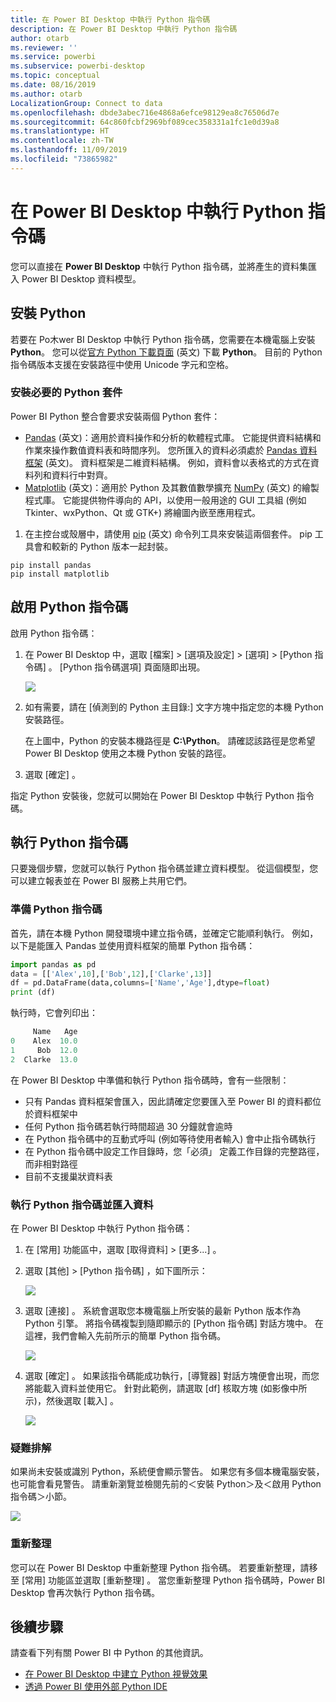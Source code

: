 ```yaml
---
title: 在 Power BI Desktop 中執行 Python 指令碼
description: 在 Power BI Desktop 中執行 Python 指令碼
author: otarb
ms.reviewer: ''
ms.service: powerbi
ms.subservice: powerbi-desktop
ms.topic: conceptual
ms.date: 08/16/2019
ms.author: otarb
LocalizationGroup: Connect to data
ms.openlocfilehash: dbde3abec716e4868a6efce98129ea8c76506d7e
ms.sourcegitcommit: 64c860fcbf2969bf089cec358331a1fc1e0d39a8
ms.translationtype: HT
ms.contentlocale: zh-TW
ms.lasthandoff: 11/09/2019
ms.locfileid: "73865982"
---
```

# <a name="run-python-scripts-in-power-bi-desktop"></a>在 Power BI Desktop 中執行 Python 指令碼

您可以直接在 **Power BI Desktop** 中執行 Python 指令碼，並將產生的資料集匯入 Power BI Desktop 資料模型。

## <a name="install-python"></a>安裝 Python

若要在 Po木wer BI Desktop 中執行 Python 指令碼，您需要在本機電腦上安裝 **Python**。 您可以從[官方 Python 下載頁面](https://www.python.org/) \(英文\) 下載 **Python**。 目前的 Python 指令碼版本支援在安裝路徑中使用 Unicode 字元和空格。

### <a name="install-required-python-packages"></a>安裝必要的 Python 套件

Power BI Python 整合會要求安裝兩個 Python 套件：

- [Pandas](https://pandas.pydata.org/) \(英文\)：適用於資料操作和分析的軟體程式庫。 它能提供資料結構和作業來操作數值資料表和時間序列。 您所匯入的資料必須處於 [Pandas 資料框架](https://www.tutorialspoint.com/python_pandas/python_pandas_dataframe.htm) \(英文\)。 資料框架是二維資料結構。 例如，資料會以表格式的方式在資料列和資料行中對齊。
- [Matplotlib](https://matplotlib.org/) \(英文\)：適用於 Python 及其數值數學擴充 [NumPy](https://www.numpy.org/) \(英文\) 的繪製程式庫。 它能提供物件導向的 API，以使用一般用途的 GUI 工具組 (例如 Tkinter、wxPython、Qt 或 GTK+) 將繪圖內嵌至應用程式。

1. 在主控台或殼層中，請使用 [pip](https://pip.pypa.io/en/stable/) \(英文\) 命令列工具來安裝這兩個套件。 pip 工具會和較新的 Python 版本一起封裝。

```CMD
pip install pandas
pip install matplotlib
```

## <a name="enable-python-scripting"></a>啟用 Python 指令碼

啟用 Python 指令碼：

1. 在 Power BI Desktop 中，選取 [檔案]   > [選項及設定]   > [選項]   > [Python 指令碼]  。 [Python 指令碼選項] 頁面隨即出現。

   ![](media/desktop-python-scripts/python-scripts-7.png)

1. 如有需要，請在 [偵測到的 Python 主目錄:]  文字方塊中指定您的本機 Python 安裝路徑。 

   在上圖中，Python 的安裝本機路徑是 **C:\Python**。 請確認該路徑是您希望 Power BI Desktop 使用之本機 Python 安裝的路徑。

1. 選取 [確定]  。

指定 Python 安裝後，您就可以開始在 Power BI Desktop 中執行 Python 指令碼。

## <a name="run-python-scripts"></a>執行 Python 指令碼

只要幾個步驟，您就可以執行 Python 指令碼並建立資料模型。 從這個模型，您可以建立報表並在 Power BI 服務上共用它們。

### <a name="prepare-a-python-script"></a>準備 Python 指令碼
首先，請在本機 Python 開發環境中建立指令碼，並確定它能順利執行。 例如，以下是能匯入 Pandas 並使用資料框架的簡單 Python 指令碼：

```python
import pandas as pd
data = [['Alex',10],['Bob',12],['Clarke',13]]
df = pd.DataFrame(data,columns=['Name','Age'],dtype=float)
print (df)
```
執行時，它會列印出：

```python
     Name   Age
0    Alex  10.0
1     Bob  12.0
2  Clarke  13.0
```

在 Power BI Desktop 中準備和執行 Python 指令碼時，會有一些限制：

* 只有 Pandas 資料框架會匯入，因此請確定您要匯入至 Power BI 的資料都位於資料框架中
* 任何 Python 指令碼若執行時間超過 30 分鐘就會逾時
* 在 Python 指令碼中的互動式呼叫 (例如等待使用者輸入) 會中止指令碼執行
* 在 Python 指令碼中設定工作目錄時，您「必須」  定義工作目錄的完整路徑，而非相對路徑
* 目前不支援巢狀資料表 

### <a name="run-your-python-script-and-import-data"></a>執行 Python 指令碼並匯入資料

在 Power BI Desktop 中執行 Python 指令碼：

1. 在 [常用] 功能區中，選取 [取得資料]   > [更多...]  。
   
1. 選取 [其他]   > [Python 指令碼]  ，如下圖所示：

   ![](media/desktop-python-scripts/python-scripts-1.png)
   
1. 選取 [連接]  。 系統會選取您本機電腦上所安裝的最新 Python 版本作為 Python 引擎。 將指令碼複製到隨即顯示的 [Python 指令碼] 對話方塊中。 在這裡，我們會輸入先前所示的簡單 Python 指令碼。

   ![](media/desktop-python-scripts/python-scripts-6.png)

1. 選取 [確定]  。 如果該指令碼能成功執行，[導覽器] 對話方塊便會出現，而您將能載入資料並使用它。 針對此範例，請選取 [df]  核取方塊 (如影像中所示)，然後選取 [載入]  。

   ![](media/desktop-python-scripts/python-scripts-5.png) 

### <a name="troubleshooting"></a>疑難排解

如果尚未安裝或識別 Python，系統便會顯示警告。 如果您有多個本機電腦安裝，也可能會看見警告。 請重新瀏覽並檢閱先前的＜安裝 Python＞及＜啟用 Python 指令碼＞小節。

![](media/desktop-python-scripts/python-scripts-3.png)

### <a name="refresh"></a>重新整理

您可以在 Power BI Desktop 中重新整理 Python 指令碼。 若要重新整理，請移至 [常用]  功能區並選取 [重新整理]  。 當您重新整理 Python 指令碼時，Power BI Desktop 會再次執行 Python 指令碼。

## <a name="next-steps"></a>後續步驟

請查看下列有關 Power BI 中 Python 的其他資訊。

* [在 Power BI Desktop 中建立 Python 視覺效果](desktop-python-visuals.md)
* [透過 Power BI 使用外部 Python IDE](desktop-python-ide.md)

